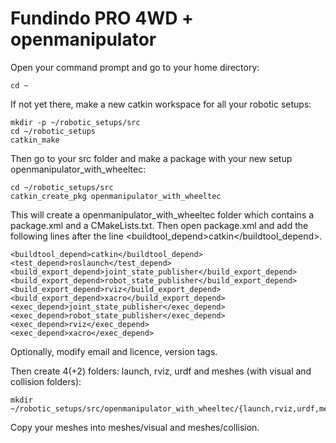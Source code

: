 # Fundindo PRO 4WD + openmanipulator

Open your command prompt and go to your home directory:

```
cd ~
```


If not yet there, make a new catkin workspace for all your robotic setups:

```
mkdir -p ~/robotic_setups/src
cd ~/robotic_setups
catkin_make 
```


Then go to your src folder and make a package with your new setup openmanipulator_with_wheeltec:


```
cd ~/robotic_setups/src
catkin_create_pkg openmanipulator_with_wheeltec
```

This will create a openmanipulator_with_wheeltec folder which contains a package.xml and a CMakeLists.txt. Then open package.xml and add the following lines after the line <buildtool_depend>catkin</buildtool_depend>.

```
<buildtool_depend>catkin</buildtool_depend>
<test_depend>roslaunch</test_depend>
<build_export_depend>joint_state_publisher</build_export_depend>
<build_export_depend>robot_state_publisher</build_export_depend>
<build_export_depend>rviz</build_export_depend>
<build_export_depend>xacro</build_export_depend>
<exec_depend>joint_state_publisher</exec_depend>
<exec_depend>robot_state_publisher</exec_depend>
<exec_depend>rviz</exec_depend>
<exec_depend>xacro</exec_depend>
```


Optionally, modify email and licence, version tags.

Then create 4(+2) folders: launch, rviz, urdf and meshes (with visual and collision folders):


```
mkdir ~/robotic_setups/src/openmanipulator_with_wheeltec/{launch,rviz,urdf,meshes,meshes/visual,meshes/collision}
```

Copy your meshes into meshes/visual and meshes/collision.
